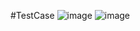 #TestCase
![image](https://github.com/trungkien3008/RenSCompanyTest/assets/91471354/e667e6bd-fd28-4b99-81b3-945aa5a79947)
![image](https://github.com/trungkien3008/RenSCompanyTest/assets/91471354/e2f8edb9-b0a1-47d7-a387-382994e3b50b)


